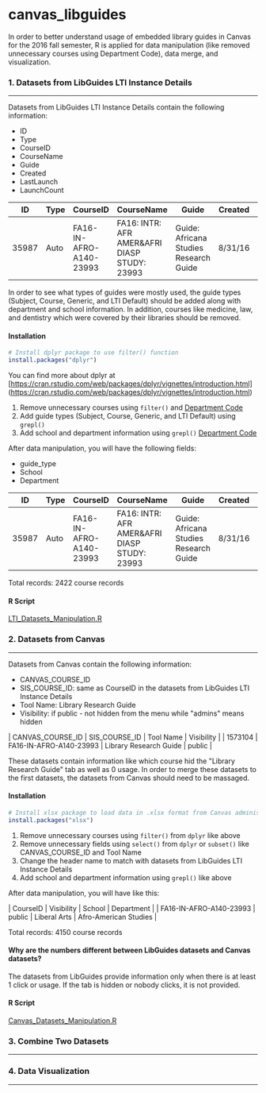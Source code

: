 # canvas_libguides

In order to better understand usage of embedded library guides in Canvas for the 2016 fall semester, R is applied for data manipulation (like removed unnecessary courses using Department Code), data merge, and visualization.

### 1. Datasets from LibGuides LTI Instance Details
------------------------------------------------------

Datasets from LibGuides LTI Instance Details contain the following information:
* ID
* Type
* CourseID
* CourseName
* Guide
* Created
* LastLaunch
* LaunchCount

| ID    | Type | CourseID                | CourseName                                   | Guide                                  | Created | LastLaunch | LaunchCount |
| ----- | ---- | ----------------------- | -------------------------------------------- | -------------------------------------- | ------- | ---------- | ----------- |
| 35987 | Auto | FA16-IN-AFRO-A140-23993 | FA16: INTR: AFR AMER&AFRI DIASP STUDY: 23993 | Guide: Africana Studies Research Guide | 8/31/16 | 12/5/16    | 6           |

In order to see what types of guides were mostly used, the guide types (Subject, Course, Generic, and LTI Default) should be added along with department and school information. In addition, courses like medicine, law, and dentistry which were covered by their libraries should be removed.

#### Installation

``` r
# Install dplyr package to use filter() function
install.packages("dplyr")
```

You can find more about dplyr at [https://cran.rstudio.com/web/packages/dplyr/vignettes/introduction.html] (https://cran.rstudio.com/web/packages/dplyr/vignettes/introduction.html)

1. Remove unnecessary courses using `filter()` and [Department Code](http://registrar.iupui.edu/schedule.html)
2. Add guide types (Subject, Course, Generic, and LTI Default) using `grepl()`
3. Add school and department information using `grepl()` [Department Code](http://registrar.iupui.edu/schedule.html)

After data manipulation, you will have the following fields:
* guide_type
* School
* Department

| ID    | Type | CourseID                | CourseName                                   | Guide                                  | Created | LastLaunch | LaunchCount | guide_type | School       | Department            |
| ----- | ---- | ----------------------- | -------------------------------------------- | -------------------------------------- | ------- | ---------- | ----------- | ---------- | -----------  | --------------------- |
| 35987 | Auto | FA16-IN-AFRO-A140-23993 | FA16: INTR: AFR AMER&AFRI DIASP STUDY: 23993 | Guide: Africana Studies Research Guide | 8/31/16 | 12/5/16    | 6           | Subject    | Liberal Arts | Afro-American Studies |

Total records: 2422 course records

#### R Script
[LTI_Datasets_Manipulation.R](R/LTI_Datasets_Manipulation.R)

### 2. Datasets from Canvas
---------------------------

Datasets from Canvas contain the following information:
* CANVAS_COURSE_ID
* SIS_COURSE_ID: same as CourseID in the datasets from LibGuides LTI Instance Details
* Tool Name: Library Research Guide
* Visibility: if public - not hidden from the menu while "admins" means hidden

| CANVAS_COURSE_ID | SIS_COURSE_ID           | Tool Name              | Visibility |
| 1573104          | FA16-IN-AFRO-A140-23993 | Library Research Guide | public     |

These datasets contain information like which course hid the "Library Research Guide" tab as well as 0 usage. In order to merge these datasets to the first datasets, the datasets from Canvas should need to be massaged.

#### Installation
``` r
# Install xlsx package to load data in .xlsx format from Canvas administrator
install.packages("xlsx")
```

1. Remove unnecessary courses using `filter()` from `dplyr` like above
2. Remove unnecessary fields using `select()` from `dplyr` or `subset()` like CANVAS_COURSE_ID and Tool Name
3. Change the header name to match with datasets from LibGuides LTI Instance Details
4. Add school and department information using `grepl()` like above

After data manipulation, you will have like this:

| CourseID                | Visibility | School       | Department            |
| FA16-IN-AFRO-A140-23993 | public     | Liberal Arts | Afro-American Studies |

Total records: 4150 course records

#### Why are the numbers different between LibGuides datasets and Canvas datasets?
The datasets from LibGuides provide information only when there is at least 1 click or usage. If the tab is hidden or nobody clicks, it is not provided.

#### R Script
[Canvas_Datasets_Manipulation.R](R/Canvas_Datasets_Manipulation.R)

### 3. Combine Two Datasets
---------------------------

### 4. Data Visualization
---------------------------
